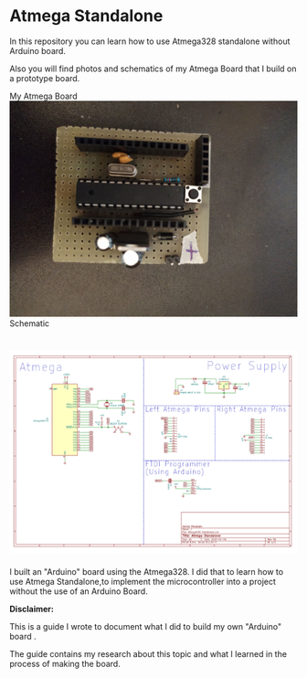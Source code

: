 # Atmega Standalone 

In this repository you can learn how to use Atmega328 standalone without Arduino board.

Also you will find photos and schematics of my Atmega Board that I build on a prototype board.


My Atmega Board 
![](Photos/My_atmega_board.jpg)
Schematic

![](Photos/Schematic.png)
=======
I built an "Arduino" board using the Atmega328.
I did that to learn how to use Atmega Standalone,to implement the microcontroller
into a project without the use of an Arduino Board.

**Disclaimer:**

This is a guide I wrote to document what I did to build my own "Arduino" board .

The guide contains my research about this topic and what I learned in the process of making the board.

